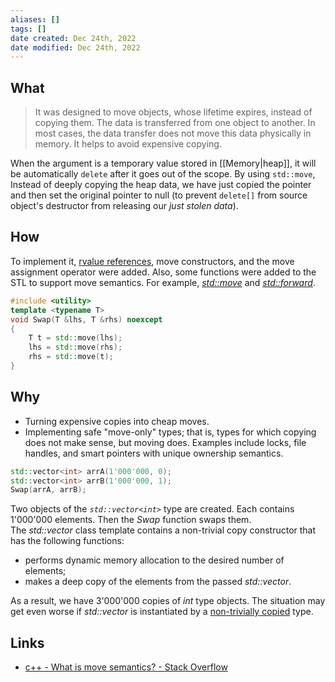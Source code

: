 ```yaml
---
aliases: []
tags: []
date created: Dec 24th, 2022
date modified: Dec 24th, 2022
---
```


## What
> It was designed to move objects, whose lifetime expires, instead of copying them. The data is transferred from one object to another. In most cases, the data transfer does not move this data physically in memory. It helps to avoid expensive copying.

When the argument is a temporary value stored in [[Memory|heap]], it will be automatically `delete` after it goes out of the scope. By using `std::move`, Instead of deeply copying the heap data, we have just copied the pointer and then set the original pointer to null (to prevent `delete[]` from source object's destructor from releasing our *just stolen data*).

## How
To implement it, [rvalue references](https://pvs-studio.com/en/blog/terms/6517/), move constructors, and the move assignment operator were added. Also, some functions were added to the STL to support move semantics. For example, _[std::move](https://pvs-studio.com/en/blog/terms/6518/)_ and _[std::forward](https://pvs-studio.com/en/blog/terms/6515/)_.

```c++
#include <utility>
template <typename T>
void Swap(T &lhs, T &rhs) noexcept
{
	T t = std::move(lhs);
	lhs = std::move(rhs);
	rhs = std::move(t); 
}
```

## Why
- Turning expensive copies into cheap moves.
- Implementing safe "move-only" types; that is, types for which copying does not make sense, but moving does. Examples include locks, file handles, and smart pointers with unique ownership semantics.

```c++
std::vector<int> arrA(1'000'000, 0);
std::vector<int> arrB(1'000'000, 1);
Swap(arrA, arrB);
```

Two objects of the _`std::vector<int>`_ type are created. Each contains 1'000'000 elements. Then the _Swap_ function swaps them. The _std::vector_ class template contains a non-trivial copy constructor that has the following functions:

- performs dynamic memory allocation to the desired number of elements;
- makes a deep copy of the elements from the passed _std::vector_.

As a result, we have 3'000'000 copies of _int_ type objects. The situation may get even worse if _std::vector_ is instantiated by a [non-trivially copied](https://en.cppreference.com/w/cpp/named_req/TriviallyCopyable) type.

## Links
- [c++ - What is move semantics? - Stack Overflow](https://stackoverflow.com/questions/3106110/what-is-move-semantics/11540204#11540204)